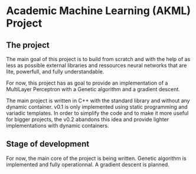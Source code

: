#  Academic Machine Learning (AKML) Project

## The project

The main goal of this project is to build from scratch and with the help of as less as possible external libraries and ressources neural networks that are lite, powerfull, and fully understandable. 

For now, this project has as goal to provide an implementation of a MultiLayer Perceptron with a Genetic algorithm and a gradient descent. 

The main project is written in C++ with the standard library and without any dynamic container. v0.1 is only implemented using static programming and variadic templates. In order to simplify the code and to make it more useful for bigger projects, the v0.2 abandons this idea and provide lighter implementations with dynamic containers. 


## Stage of development 

For now, the main core of the project is being written. Genetic algorithm is implemented and fully operationnal. A gradient descent is planned.
